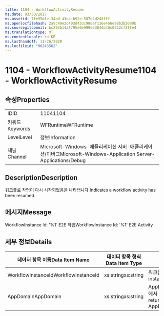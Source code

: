 ```yaml
---
title: 1104 - WorkflowActivityResume
ms.date: 03/30/2017
ms.assetid: 7fe95d1e-34bd-43ca-b92e-587d2d248fff
ms.openlocfilehash: 2a9c40e2c403d43dc980af116e4b6e98b3b2090b
ms.sourcegitcommit: bc293b14af795e0e999e3304dd40c0222cf2ffe4
ms.translationtype: MT
ms.contentlocale: ko-KR
ms.lasthandoff: 11/26/2020
ms.locfileid: "96243562"
---
```

# <a name="1104---workflowactivityresume"></a><span data-ttu-id="63367-102">1104 - WorkflowActivityResume</span><span class="sxs-lookup"><span data-stu-id="63367-102">1104 - WorkflowActivityResume</span></span>

## <a name="properties"></a><span data-ttu-id="63367-103">속성</span><span class="sxs-lookup"><span data-stu-id="63367-103">Properties</span></span>  
  
|||  
|-|-|  
|<span data-ttu-id="63367-104">ID</span><span class="sxs-lookup"><span data-stu-id="63367-104">ID</span></span>|<span data-ttu-id="63367-105">1104</span><span class="sxs-lookup"><span data-stu-id="63367-105">1104</span></span>|  
|<span data-ttu-id="63367-106">키워드</span><span class="sxs-lookup"><span data-stu-id="63367-106">Keywords</span></span>|<span data-ttu-id="63367-107">WFRuntime</span><span class="sxs-lookup"><span data-stu-id="63367-107">WFRuntime</span></span>|  
|<span data-ttu-id="63367-108">Level</span><span class="sxs-lookup"><span data-stu-id="63367-108">Level</span></span>|<span data-ttu-id="63367-109">정보</span><span class="sxs-lookup"><span data-stu-id="63367-109">Information</span></span>|  
|<span data-ttu-id="63367-110">채널</span><span class="sxs-lookup"><span data-stu-id="63367-110">Channel</span></span>|<span data-ttu-id="63367-111">Microsoft-Windows-애플리케이션 서버-애플리케이션/디버그</span><span class="sxs-lookup"><span data-stu-id="63367-111">Microsoft-Windows-Application Server-Applications/Debug</span></span>|  
  
## <a name="description"></a><span data-ttu-id="63367-112">Description</span><span class="sxs-lookup"><span data-stu-id="63367-112">Description</span></span>  

 <span data-ttu-id="63367-113">워크플로 작업이 다시 시작되었음을 나타냅니다.</span><span class="sxs-lookup"><span data-stu-id="63367-113">Indicates a workflow activity has been resumed.</span></span>  
  
## <a name="message"></a><span data-ttu-id="63367-114">메시지</span><span class="sxs-lookup"><span data-stu-id="63367-114">Message</span></span>  

 <span data-ttu-id="63367-115">WorkflowInstance Id: '%1' E2E 작업</span><span class="sxs-lookup"><span data-stu-id="63367-115">WorkflowInstance Id: '%1' E2E Activity</span></span>  
  
## <a name="details"></a><span data-ttu-id="63367-116">세부 정보</span><span class="sxs-lookup"><span data-stu-id="63367-116">Details</span></span>  
  
|<span data-ttu-id="63367-117">데이터 항목 이름</span><span class="sxs-lookup"><span data-stu-id="63367-117">Data Item Name</span></span>|<span data-ttu-id="63367-118">데이터 항목 형식</span><span class="sxs-lookup"><span data-stu-id="63367-118">Data Item Type</span></span>|<span data-ttu-id="63367-119">Description</span><span class="sxs-lookup"><span data-stu-id="63367-119">Description</span></span>|  
|--------------------|--------------------|-----------------|  
|<span data-ttu-id="63367-120">WorkflowInstanceId</span><span class="sxs-lookup"><span data-stu-id="63367-120">WorkflowInstanceId</span></span>|<span data-ttu-id="63367-121">xs:string</span><span class="sxs-lookup"><span data-stu-id="63367-121">xs:string</span></span>|<span data-ttu-id="63367-122">워크플로 인스턴스 ID입니다.</span><span class="sxs-lookup"><span data-stu-id="63367-122">The workflow instance id.</span></span>|  
|<span data-ttu-id="63367-123">AppDomain</span><span class="sxs-lookup"><span data-stu-id="63367-123">AppDomain</span></span>|<span data-ttu-id="63367-124">xs:string</span><span class="sxs-lookup"><span data-stu-id="63367-124">xs:string</span></span>|<span data-ttu-id="63367-125">AppDomain.CurrentDomain.FriendlyName에서 반환되는 문자열입니다.</span><span class="sxs-lookup"><span data-stu-id="63367-125">The string returned by AppDomain.CurrentDomain.FriendlyName.</span></span>|
